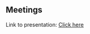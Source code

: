 ## Meetings

Link to presentation: [Click here](https://docs.google.com/presentation/d/1TitRx6mEwajOC5M8D0trbJ42z34VgMWC1I-0QDr-Fn4/edit?usp=sharing)
